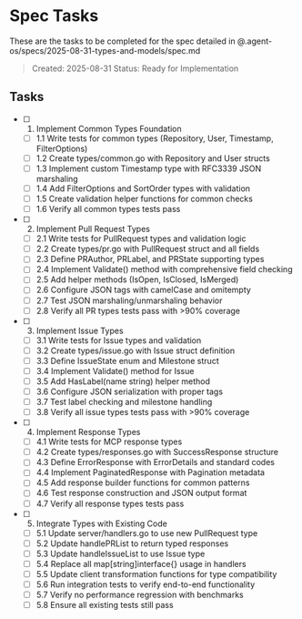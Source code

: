 # Spec Tasks

These are the tasks to be completed for the spec detailed in @.agent-os/specs/2025-08-31-types-and-models/spec.md

> Created: 2025-08-31
> Status: Ready for Implementation

## Tasks

- [ ] 1. Implement Common Types Foundation
  - [ ] 1.1 Write tests for common types (Repository, User, Timestamp, FilterOptions)
  - [ ] 1.2 Create types/common.go with Repository and User structs
  - [ ] 1.3 Implement custom Timestamp type with RFC3339 JSON marshaling
  - [ ] 1.4 Add FilterOptions and SortOrder types with validation
  - [ ] 1.5 Create validation helper functions for common checks
  - [ ] 1.6 Verify all common types tests pass

- [ ] 2. Implement Pull Request Types
  - [ ] 2.1 Write tests for PullRequest types and validation logic
  - [ ] 2.2 Create types/pr.go with PullRequest struct and all fields
  - [ ] 2.3 Define PRAuthor, PRLabel, and PRState supporting types
  - [ ] 2.4 Implement Validate() method with comprehensive field checking
  - [ ] 2.5 Add helper methods (IsOpen, IsClosed, IsMerged)
  - [ ] 2.6 Configure JSON tags with camelCase and omitempty
  - [ ] 2.7 Test JSON marshaling/unmarshaling behavior
  - [ ] 2.8 Verify all PR types tests pass with >90% coverage

- [ ] 3. Implement Issue Types
  - [ ] 3.1 Write tests for Issue types and validation
  - [ ] 3.2 Create types/issue.go with Issue struct definition
  - [ ] 3.3 Define IssueState enum and Milestone struct
  - [ ] 3.4 Implement Validate() method for Issue
  - [ ] 3.5 Add HasLabel(name string) helper method
  - [ ] 3.6 Configure JSON serialization with proper tags
  - [ ] 3.7 Test label checking and milestone handling
  - [ ] 3.8 Verify all issue types tests pass with >90% coverage

- [ ] 4. Implement Response Types
  - [ ] 4.1 Write tests for MCP response types
  - [ ] 4.2 Create types/responses.go with SuccessResponse structure
  - [ ] 4.3 Define ErrorResponse with ErrorDetails and standard codes
  - [ ] 4.4 Implement PaginatedResponse with Pagination metadata
  - [ ] 4.5 Add response builder functions for common patterns
  - [ ] 4.6 Test response construction and JSON output format
  - [ ] 4.7 Verify all response types tests pass

- [ ] 5. Integrate Types with Existing Code
  - [ ] 5.1 Update server/handlers.go to use new PullRequest type
  - [ ] 5.2 Update handlePRList to return typed responses
  - [ ] 5.3 Update handleIssueList to use Issue type
  - [ ] 5.4 Replace all map[string]interface{} usage in handlers
  - [ ] 5.5 Update client transformation functions for type compatibility
  - [ ] 5.6 Run integration tests to verify end-to-end functionality
  - [ ] 5.7 Verify no performance regression with benchmarks
  - [ ] 5.8 Ensure all existing tests still pass